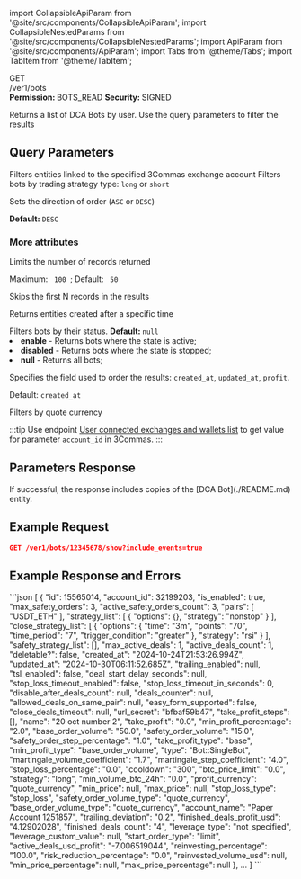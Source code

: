 import CollapsibleApiParam from '@site/src/components/CollapsibleApiParam';
import CollapsibleNestedParams from '@site/src/components/CollapsibleNestedParams';
import ApiParam from '@site/src/components/ApiParam';
import Tabs from '@theme/Tabs';
import TabItem from '@theme/TabItem';

<div className="main-container-endpoint">
    <div className="container-endpoint">
            <div className="container-method-get">
                <span className="endpoint-method">GET</span>
            </div>
              <div className="container-url">
                <span className="endpoint-url">/ver1/bots</span>
           </div>
    </div>
    <div className="container-permission">
        <span className="permission-description"><strong>Permission: </strong>BOTS_READ</span>
        <span className="permission-description"><strong>Security: </strong>SIGNED</span>
    </div>
</div>

<p class="p-method-discription"> Returns a list of DCA Bots by user. Use the query parameters to filter the results </p>


<h2> Query Parameters </h2>

<ApiParam name='account_id' type='integer' id="account_id">
  Filters entities linked to the specified 3Commas exchange account
</ApiParam>

<ApiParam name="strategy" type="string" id="strategy">
  Filters bots by trading strategy type: <code>long</code> or <code>short</code>
</ApiParam>

<ApiParam name="order_direction" type="string" id="order_direction">
  <p>Sets the direction of order (<code>ASC</code> or <code>DESC</code>)</p>
  <p><strong>Default:</strong> <code>DESC</code></p>
</ApiParam>

<h3> More attributes </h3>

<CollapsibleApiParam name="limit" type="integer" id="limit">
  <p> Limits the number of records returned </p>
  <p> Maximum: <code> 100 </code>; Default: <code> 50 </code> </p>
</CollapsibleApiParam>

<CollapsibleApiParam name="offset" type="integer" id="offset">
  <p>Skips the first N records in the results</p>
</CollapsibleApiParam>

<CollapsibleApiParam name="from" type="integer" id="from">
  <p>Returns entities created after a specific time</p>
</CollapsibleApiParam>


<CollapsibleApiParam name="scope" type="string" id="scope">
  Filters bots by their status. <strong>Default: </strong> <code>null</code>
    <CollapsibleApiParam name="Allowed values">
      <li><strong>enable</strong> - Returns bots where the state is active;</li>
       <li><strong>disabled</strong> - Returns bots where the state is stopped;</li>
       <li><strong>null</strong> - Returns all bots;</li>
     </CollapsibleApiParam>
</CollapsibleApiParam>

<CollapsibleApiParam name="sort_by" type="string" id="sort_by">
  <p>Specifies the field used to order the results: <code>created_at</code>, <code>updated_at</code>, <code>profit</code>.</p>
  <p>Default: <code>created_at</code> </p>
</CollapsibleApiParam>



<CollapsibleApiParam name="quote" type="string" id="quote">
  <p>Filters by quote currency</p>
</CollapsibleApiParam>


:::tip
Use endpoint [User connected exchanges and wallets list](Account/User%20connected%20exchanges%20and%20wallets%20list.md) to get value for parameter <code>account_id</code> in 3Commas.
:::

<h2> Parameters Response </h2>

<p>  
  If successful, the response includes copies of the [DCA Bot](./README.md) entity.
</p>

<h2> Example Request</h2>

<div style={{ margin: '10px', padding: '10px' }}>

```json
GET /ver1/bots/12345678/show?include_events=true
```
</div>

<h2> Example Response and Errors </h2>

<div style={{ margin: '10px', padding: '10px' }}>
  <Tabs>
    <TabItem value="200" label="200 OK" attributes={{className: "green"}}>
  ```json
[
    {
        "id": 15565014,
        "account_id": 32199203,
        "is_enabled": true,
        "max_safety_orders": 3,
        "active_safety_orders_count": 3,
        "pairs": [
            "USDT_ETH"
        ],
        "strategy_list": [
            {
                "options": {},
                "strategy": "nonstop"
            }
        ],
        "close_strategy_list": [
            {
                "options": {
                    "time": "3m",
                    "points": "70",
                    "time_period": "7",
                    "trigger_condition": "greater"
                },
                "strategy": "rsi"
            }
        ],
        "safety_strategy_list": [],
        "max_active_deals": 1,
        "active_deals_count": 1,
        "deletable?": false,
        "created_at": "2024-10-24T21:53:26.994Z",
        "updated_at": "2024-10-30T06:11:52.685Z",
        "trailing_enabled": null,
        "tsl_enabled": false,
        "deal_start_delay_seconds": null,
        "stop_loss_timeout_enabled": false,
        "stop_loss_timeout_in_seconds": 0,
        "disable_after_deals_count": null,
        "deals_counter": null,
        "allowed_deals_on_same_pair": null,
        "easy_form_supported": false,
        "close_deals_timeout": null,
        "url_secret": "bfbaf59b47",
        "take_profit_steps": [],
        "name": "20 oct number 2",
        "take_profit": "0.0",
        "min_profit_percentage": "2.0",
        "base_order_volume": "50.0",
        "safety_order_volume": "15.0",
        "safety_order_step_percentage": "1.0",
        "take_profit_type": "base",
        "min_profit_type": "base_order_volume",
        "type": "Bot::SingleBot",
        "martingale_volume_coefficient": "1.7",
        "martingale_step_coefficient": "4.0",
        "stop_loss_percentage": "0.0",
        "cooldown": "300",
        "btc_price_limit": "0.0",
        "strategy": "long",
        "min_volume_btc_24h": "0.0",
        "profit_currency": "quote_currency",
        "min_price": null,
        "max_price": null,
        "stop_loss_type": "stop_loss",
        "safety_order_volume_type": "quote_currency",
        "base_order_volume_type": "quote_currency",
        "account_name": "Paper Account 1251857",
        "trailing_deviation": "0.2",
        "finished_deals_profit_usd": "4.12902028",
        "finished_deals_count": "4",
        "leverage_type": "not_specified",
        "leverage_custom_value": null,
        "start_order_type": "limit",
        "active_deals_usd_profit": "-7.006519044",
        "reinvesting_percentage": "100.0",
        "risk_reduction_percentage": "0.0",
        "reinvested_volume_usd": null,
        "min_price_percentage": null,
        "max_price_percentage": null
    },
    ...
]
```
  </TabItem>
</Tabs>
</div>